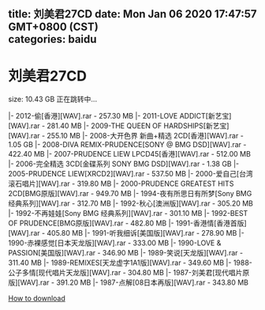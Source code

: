 
title: 刘美君27CD
date: Mon Jan 06 2020 17:47:57 GMT+0800 (CST)    
categories: baidu
---

# 刘美君27CD
size: 10.43 GB
 正在跳转中...
 
|- 2012-偷[香港][WAV].rar - 257.30 MB
|- 2011-LOVE ADDICT[新艺宝][WAV].rar - 281.40 MB
|- 2009-THE QUEEN OF HARDSHIPS[新艺宝][WAV].rar - 255.10 MB
|- 2008-大开色界 新曲+精选 2CD[香港][WAV].rar - 1.05 GB
|- 2008-DIVA REMIX-PRUDENCE[SONY @ BMG DSD][WAV].rar - 422.40 MB
|- 2007-PRUDENCE LIEW LPCD45[香港][WAV].rar - 512.00 MB
|- 2006-完全精选 3CD[金碟系列 SONY BMG DSD][WAV].rar - 1.38 GB
|- 2005-PRUDENCE LIEW[XRCD2][WAV].rar - 537.50 MB
|- 2000-爱自己[台湾滚石唱片][WAV].rar - 319.80 MB
|- 2000-PRUDENCE GREATEST HITS  2CD[BMG原版][WAV].rar - 949.70 MB
|- 1994-夜有所思日有所梦[Sony BMG 经典系列][WAV].rar - 312.70 MB
|- 1992-秋心[澳洲版][WAV].rar - 305.20 MB
|- 1992-不再娃娃[Sony BMG 经典系列][WAV].rar - 301.10 MB
|- 1992-BEST OF PRUDENCE[BMG原版][WAV].rar - 482.80 MB
|- 1991-香港情[香港首版][WAV].rar - 405.80 MB
|- 1991-听我细诉[美国版][WAV].rar - 278.90 MB
|- 1990-赤裸感觉[日本天龙版][WAV].rar - 333.00 MB
|- 1990-LOVE & PASSION[美国版][WAV].rar - 346.90 MB
|- 1989-笑说[天龙版][WAV].rar - 311.40 MB
|- 1989-REMIXES[天龙虚字1A1版][WAV].rar - 349.60 MB
|- 1988-公子多情[现代唱片天龙版][WAV].rar - 304.80 MB
|- 1987-刘美君[现代唱片原版][WAV].rar - 391.20 MB
|- 1987-点解[08日本再版][WAV].rar - 343.80 MB

[How to download](https://bpcam.bemobtrk.com/go/2ceec3aa-1ca2-46d6-b9ff-aaa5c184517c?jno=4172)